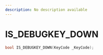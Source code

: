 ```yaml
---
description: No description available 
---
```


# IS_DEBUGKEY_DOWN

```cpp
bool IS_DEBUGKEY_DOWN(KeyCode _KeyCode);
```